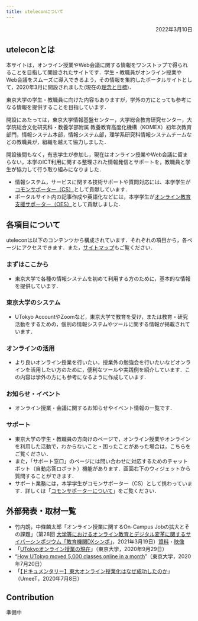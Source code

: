 ```yaml
---
title: uteleconについて
---
```


<p style="text-align: right">
2022年3月10日</p>

## uteleconとは

本サイトは，オンライン授業やWeb会議に関する情報をワンストップで得られることを目指して開設されたサイトです．学生・教職員がオンライン授業やWeb会議をスムーズに導入できるよう，その情報を集約したポータルサイトとして，2020年3月に開設されました(現在の[理念と目標](objectives))．

東京大学の学生・教職員に向けた内容もありますが，学外の方にとっても参考になる情報を提供することを目指しています．

開設にあたっては，東京大学情報基盤センター，大学総合教育研究センター，大学院総合文化研究科・教養学部附属 教養教育高度化機構（KOMEX）初年次教育部門，情報システム本部，情報システム部，理学系研究科情報システムチームなどの教職員が，組織を越えて協力しました．

開設後間もなく，有志学生が参加し，現在はオンライン授業やWeb会議に留まらない，本学のICT利用に関する整理された情報発信とサポートを，教職員と学生が協力して行う取り組みになりました．

* 情報システム，サービスに関する技術サポートや質問対応には、本学学生が[コモンサポーター（CS）](cs)として貢献しています．
* ポータルサイト内の記事作成や英語化などには，本学学生が[オンライン教育支援サポーター（OES）](oes)として貢献しました．

## 各項目について

uteleconは以下のコンテンツから構成されています．それぞれの項目から，各ページにアクセスできます．また，[サイトマップ](/sitemap/)もご覧ください．

### まずはここから

* 東京大学で各種の情報システムを初めて利用する方のために，基本的な情報を提供しています．

### 東京大学のシステム
* UTokyo AccountやZoomなど，東京大学で教育を受け，または教育・研究活動をするための，個別の情報システムやツールに関する情報が掲載されています．

### オンラインの活用

* より良いオンライン授業を行いたい，授業外の勉強会を行いたいなどオンラインを活用したい方のために，便利なツールや実践例を紹介しています．この内容は学外の方にも参考になるように作成しています．

### お知らせ・イベント

* オンライン授業・会議に関するお知らせやイベント情報の一覧です．

### サポート

* 東京大学の学生・教職員の方向けのページで，オンライン授業やオンラインを利用した活動で，わからないこと・困ったことがあった場合は，こちらをご覧ください．
* また，「サポート窓口」のページには問い合わせに対応するためのチャットボット（自動応答ロボット）機能があります．画面右下のウィジェットから質問することができます．
* サポート業務には，本学学生がコモンサポーター（CS）として携わっています．詳しくは「[コモンサポーターについて](cs)」をご覧ください．


## 外部発表・取材一覧

* 竹内朗，中條麟太郎「オンライン授業に関するOn-Campus Jobの拡大とその課題」（第28回 [大学等におけるオンライン教育とデジタル変革に関するサイバーシンポジウム「教育機関DXシンポ」](https://www.nii.ac.jp/event/other/decs/)，2021年3月19日）[資料](https://www.nii.ac.jp/event/upload/20210319-07_UT.pdf)・[映像](https://youtu.be/g837oBruR1U)
* 「[UTokyoオンライン授業の現在](https://www.u-tokyo.ac.jp/focus/ja/features/z1304_00084.html)」（東京大学，2020年9月29日）
* “[How UTokyo moved 5,000 classes online in a month](https://www.u-tokyo.ac.jp/focus/en/features/z0508_00181.html)”（東京大学，2020年7月20日）
* 「[【ドキュメンタリー】東大オンライン授業化はなぜ成功したのか](https://todai-umeet.com/article/55241)」（UmeeT，2020年7月8日）


## Contribution

準備中
